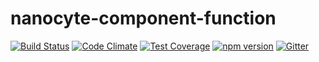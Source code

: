 # nanocyte-component-function

[![Build Status](https://travis-ci.org/octoblu/nanocyte-component-function.svg?branch=master)](https://travis-ci.org/octoblu/nanocyte-component-function)
[![Code Climate](https://codeclimate.com/github/octoblu/nanocyte-component-function/badges/gpa.svg)](https://codeclimate.com/github/octoblu/nanocyte-component-function)
[![Test Coverage](https://codeclimate.com/github/octoblu/nanocyte-component-function/badges/coverage.svg)](https://codeclimate.com/github/octoblu/nanocyte-component-function)
[![npm version](https://badge.fury.io/js/nanocyte-component-function.svg)](http://badge.fury.io/js/nanocyte-component-function)
[![Gitter](https://badges.gitter.im/octoblu/help.svg)](https://gitter.im/octoblu/help)
